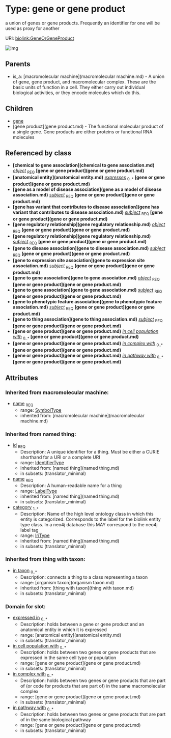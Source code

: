 
# Type: gene or gene product


a union of genes or gene products. Frequently an identifier for one will be used as proxy for another

URI: [biolink:GeneOrGeneProduct](https://w3id.org/biolink/vocab/GeneOrGeneProduct)


![img](http://yuml.me/diagram/nofunky;dir:TB/class/\[OrganismTaxon]<in%20taxon(i)%200..*-%20\[GeneOrGeneProduct|name(i):symbol_type;id(i):identifier_type;category(i):iri_type%20%2B],%20\[ChemicalToGeneAssociation]-%20object%201..1>\[GeneOrGeneProduct],%20\[GeneAsAModelOfDiseaseAssociation]-%20subject%201..1>\[GeneOrGeneProduct],%20\[GeneHasVariantThatContributesToDiseaseAssociation]-%20subject%201..1>\[GeneOrGeneProduct],%20\[GeneRegulatoryRelationship]-%20object%201..1>\[GeneOrGeneProduct],%20\[GeneRegulatoryRelationship]-%20subject%201..1>\[GeneOrGeneProduct],%20\[GeneToDiseaseAssociation]-%20subject%201..1>\[GeneOrGeneProduct],%20\[GeneToExpressionSiteAssociation]-%20subject%201..1>\[GeneOrGeneProduct],%20\[GeneToGeneAssociation]-%20object%201..1>\[GeneOrGeneProduct],%20\[GeneToGeneAssociation]-%20subject%201..1>\[GeneOrGeneProduct],%20\[GeneToPhenotypicFeatureAssociation]-%20subject%201..1>\[GeneOrGeneProduct],%20\[GeneToThingAssociation]-%20subject%201..1>\[GeneOrGeneProduct],%20\[GeneOrGeneProduct]^-\[GeneProduct],%20\[GeneOrGeneProduct]^-\[Gene],%20\[MacromolecularMachine]^-\[GeneOrGeneProduct])

## Parents

 *  is_a: [macromolecular machine](macromolecular machine.md) - A union of gene, gene product, and macromolecular complex. These are the basic units of function in a cell. They either carry out individual biological activities, or they encode molecules which do this.

## Children

 * [gene](gene.md)
 * [gene product](gene product.md) - The functional molecular product of a single gene. Gene products are either proteins or functional RNA molecules

## Referenced by class

 *  **[chemical to gene association](chemical to gene association.md)** *[object](chemical_to_gene_association_object.md)*  <sub>REQ</sub>  **[gene or gene product](gene or gene product.md)**
 *  **[anatomical entity](anatomical entity.md)** *[expresses](expresses.md)*  <sub>0..*</sub>  **[gene or gene product](gene or gene product.md)**
 *  **[gene as a model of disease association](gene as a model of disease association.md)** *[subject](gene_as_a_model_of_disease_association_subject.md)*  <sub>REQ</sub>  **[gene or gene product](gene or gene product.md)**
 *  **[gene has variant that contributes to disease association](gene has variant that contributes to disease association.md)** *[subject](gene_has_variant_that_contributes_to_disease_association_subject.md)*  <sub>REQ</sub>  **[gene or gene product](gene or gene product.md)**
 *  **[gene regulatory relationship](gene regulatory relationship.md)** *[object](gene_regulatory_relationship_object.md)*  <sub>REQ</sub>  **[gene or gene product](gene or gene product.md)**
 *  **[gene regulatory relationship](gene regulatory relationship.md)** *[subject](gene_regulatory_relationship_subject.md)*  <sub>REQ</sub>  **[gene or gene product](gene or gene product.md)**
 *  **[gene to disease association](gene to disease association.md)** *[subject](gene_to_disease_association_subject.md)*  <sub>REQ</sub>  **[gene or gene product](gene or gene product.md)**
 *  **[gene to expression site association](gene to expression site association.md)** *[subject](gene_to_expression_site_association_subject.md)*  <sub>REQ</sub>  **[gene or gene product](gene or gene product.md)**
 *  **[gene to gene association](gene to gene association.md)** *[object](gene_to_gene_association_object.md)*  <sub>REQ</sub>  **[gene or gene product](gene or gene product.md)**
 *  **[gene to gene association](gene to gene association.md)** *[subject](gene_to_gene_association_subject.md)*  <sub>REQ</sub>  **[gene or gene product](gene or gene product.md)**
 *  **[gene to phenotypic feature association](gene to phenotypic feature association.md)** *[subject](gene_to_phenotypic_feature_association_subject.md)*  <sub>REQ</sub>  **[gene or gene product](gene or gene product.md)**
 *  **[gene to thing association](gene to thing association.md)** *[subject](gene_to_thing_association_subject.md)*  <sub>REQ</sub>  **[gene or gene product](gene or gene product.md)**
 *  **[gene or gene product](gene or gene product.md)** *[in cell population with](in_cell_population_with.md)*  <sub>0..*</sub>  **[gene or gene product](gene or gene product.md)**
 *  **[gene or gene product](gene or gene product.md)** *[in complex with](in_complex_with.md)*  <sub>0..*</sub>  **[gene or gene product](gene or gene product.md)**
 *  **[gene or gene product](gene or gene product.md)** *[in pathway with](in_pathway_with.md)*  <sub>0..*</sub>  **[gene or gene product](gene or gene product.md)**

## Attributes


### Inherited from macromolecular machine:

 * [name](macromolecular_machine_name.md)  <sub>REQ</sub>
    * range: [SymbolType](type/SymbolType.md)
    * inherited from: [macromolecular machine](macromolecular machine.md)

### Inherited from named thing:

 * [id](id.md)  <sub>REQ</sub>
    * Description: A unique identifier for a thing. Must be either a CURIE shorthand for a URI or a complete URI
    * range: [IdentifierType](type/IdentifierType.md)
    * inherited from: [named thing](named thing.md)
    * in subsets: (translator_minimal)
 * [name](name.md)  <sub>REQ</sub>
    * Description: A human-readable name for a thing
    * range: [LabelType](type/LabelType.md)
    * inherited from: [named thing](named thing.md)
    * in subsets: (translator_minimal)
 * [category](category.md)  <sub>1..*</sub>
    * Description: Name of the high level ontology class in which this entity is categorized. Corresponds to the label for the biolink entity type class. In a neo4j database this MAY correspond to the neo4j label tag
    * range: [IriType](type/IriType.md)
    * inherited from: [named thing](named thing.md)
    * in subsets: (translator_minimal)

### Inherited from thing with taxon:

 * [in taxon](in_taxon.md)  <sub>0..*</sub>
    * Description: connects a thing to a class representing a taxon
    * range: [organism taxon](organism taxon.md)
    * inherited from: [thing with taxon](thing with taxon.md)
    * in subsets: (translator_minimal)

### Domain for slot:

 * [expressed in](expressed_in.md)  <sub>0..*</sub>
    * Description: holds between a gene or gene product and an anatomical entity in which it is expressed
    * range: [anatomical entity](anatomical entity.md)
    * in subsets: (translator_minimal)
 * [in cell population with](in_cell_population_with.md)  <sub>0..*</sub>
    * Description: holds between two genes or gene products that are expressed in the same cell type or population
    * range: [gene or gene product](gene or gene product.md)
    * in subsets: (translator_minimal)
 * [in complex with](in_complex_with.md)  <sub>0..*</sub>
    * Description: holds between two genes or gene products that are part of (or code for products that are part of) in the same macromolecular complex
    * range: [gene or gene product](gene or gene product.md)
    * in subsets: (translator_minimal)
 * [in pathway with](in_pathway_with.md)  <sub>0..*</sub>
    * Description: holds between two genes or gene products that are part of in the same biological pathway
    * range: [gene or gene product](gene or gene product.md)
    * in subsets: (translator_minimal)
